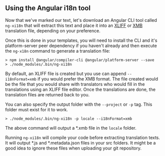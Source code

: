 ## Using the Angular i18n tool

Now that we've marked our text, let's download an Angular CLI tool called `ng-xi18n` that will extract this text and place it into an [XLIFF](https://en.wikipedia.org/wiki/XLIFF) or [XMB](http://cldr.unicode.org/development/development-process/design-proposals/xmb) translation file, depending on your preference.

Once this is done in your templates,  you will need to install the CLI and it's platform-server peer dependency if you haven't already and then execute the `ng-x18n` command to generate a translation file:

```
> npm install @angular/compiler-cli @angular/platform-server --save
> ./node_modules/.bin/ng-xi18n
```

By default, an XLIFF file is created but you use can append `--i18nFormat=xmb` if you would prefer the XMB format. The file created would be the file that you would share with translators who would fill in the translations using an XLIFF file editor. Once the translations are done, the translation files are returned back to you.

You can also specify the output folder with the `--project` or `-p` tag. This folder must exist for it to work.

```
> ./node_modules/.bin/ng-xi18n -p locale --i18nFormat=xmb
```

The above command will output a *.xmb file in the `locale` folder.

Running `ng-xi18n` will compile your code before extracting translation texts. It will output *.js and *.metadata.json files in your src folders. It might be a good idea to ignore these files when uploading your git repository.
